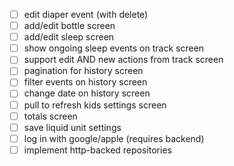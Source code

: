 - [ ] edit diaper event (with delete)
- [ ] add/edit bottle screen
- [ ] add/edit sleep screen
- [ ] show ongoing sleep events on track screen
- [ ] support edit AND new actions from track screen
- [ ] pagination for history screen
- [ ] filter events on history screen
- [ ] change date on history screen
- [ ] pull to refresh kids settings screen
- [ ] totals screen
- [ ] save liquid unit settings
- [ ] log in with google/apple (requires backend)
- [ ] implement http-backed repositories

